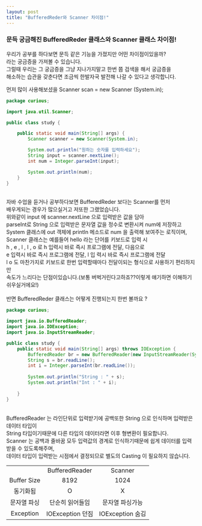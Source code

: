```yaml
---
layout: post
title: "BufferedReder와 Scanner 차이점!"
---
```


### 문득 궁금해진 BufferedReder 클래스와 Scanner 클래스 차이점!  
우리가 공부를 하다보면 문득 같은 기능을 가졌지만 어떤 차이점이있을까?  
라는 궁금증을 가져볼 수 있습니다.  
그럴때 우리는 그 궁금증을 그냥 지나가지말고 한번 쯤 검색을 해서 궁금증을  
해소하는 습관을 갖춘다면 조금씩 한발자국 발전해 나갈 수 있다고 생각합니다.  

먼저 많이 사용해보셨을 Scanner scan = new Scanner (System.in);
```java
package curious;

import java.util.Scanner;

public class study {

	public static void main(String[] args) {
		Scanner scanner = new Scanner(System.in);

		System.out.println("원하는 숫자를 입력하세요");
		String input = scanner.nextLine();
		int num = Integer.parseInt(input);

		System.out.println(num);
	}
}
```
<br>
자바 수업을 듣거나 공부하다보면 BufferedReder 보다는 Scanner를 먼저
<br>   
배우게되는 경우가 많으실거고 저또한 그랬었습니다.
<br>  
위와같이 input 에 scanner.nextLine 으로 입력받은 값을 담아  
<br>
parseInt로 String 으로 입력받은 문자열 값을 정수로 변환시켜 num에 저장하고  
<br>
System 클래스에 out 객체에 println 메소드로 num 을 출력해 보여주는 로직이며,  
<br>
Scanner 클래스는 예를들어 hello 라는 단어를 키보드로 입력 시  
<br>
h , e , l , l , o 로 h 입력시 바로 즉시 프로그램에 전달, 다음으로  
<br>
e 입력시 바로 즉시 프로그램에 전달, l 입
력시 바로 즉시 프로그램에 전달  
<br>
l o 도 마찬가지로 키보드로 한번 입력할때마다 전달이되는 형식으로 사용하기 편리하지만  
<br>
속도가 느리다는 단점이있습니다.(보통 버벅거린다고하죠??이렇게 얘기하면 이해하기쉬우실거에요!)<br>  
<br>
반면 BufferedReder 클래스는 어떻게 진행되는지 한번 볼까요 ?  

```java
package curious;

import java.io.BufferedReader;
import java.io.IOException;
import java.io.InputStreamReader;

public class study {
	public static void main(String[] args) throws IOException {
		BufferedReader br = new BufferedReader(new InputStreamReader(System.in)); // 선언
		String s = br.readLine(); 
		int i = Integer.parseInt(br.readLine()); 
		
		System.out.println("String : " + s);
		System.out.println("Int : " + i);
		
	}
}
```
<br> 
BufferedReader 는 라인단위로 입력받기에 공백또한 String 으로 인식하며 입력받은 데이터 타입이
<br>
String 타입이기때문에 다른 타입의 데이터라면 이후 형변환이 필요합니다.
<br>
Scanner 는 공백과 줄바꿈 모두 입력값의 경계로 인식하기때문에 쉽게 데이터를 입력받을 수 있도록해주며,
<br>
데이터 타입이 입력받는 시점에서 결정되므로 별도의 Casting 이 필요하지 않습니다. 
<br>
<table>
  <div>
    <tr align="center">
      <td>&nbsp;</td><td>BufferedReader</td><td>Scanner</td>
    </tr>
    <tr align="center">
      <td>Buffer Size</td><td>8192</td><td>1024</td>
    </tr>
    <tr align="center">
      <td>동기화됨</td><td>O</td><td>X</td>
    </tr>
    <tr align="center">
      <td>문자열 파싱</td><td>단순히 읽어들임</td><td>문자열 파싱가능</td>
    </tr>
    <tr align="center">
      <td>Exception</td><td>IOException 던짐</td><td>IOException 숨김</td>
    </tr>
  </div>
</table>
